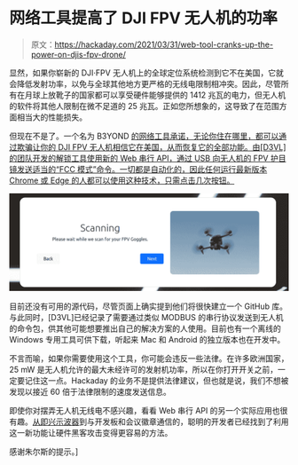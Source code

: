 # 网络工具提高了 DJI FPV 无人机的功率

> 原文：<https://hackaday.com/2021/03/31/web-tool-cranks-up-the-power-on-djis-fpv-drone/>

显然，如果你崭新的 DJI·FPV 无人机上的全球定位系统检测到它不在美国，它就会降低发射功率，以免与全球其他地方更严格的无线电限制相冲突。因此，尽管所有在月球上放靴子的国家都可以享受硬件能够提供的 1412 兆瓦的电力，但无人机的软件将其他人限制在微不足道的 25 兆瓦。正如您所想象的，这导致了在范围方面相当大的性能损失。

但现在不是了。一个名为 B3YOND [的网络工具承诺，无论你住在哪里，都可以通过欺骗让你的 DJI FPV 无人机相信它在美国，从而恢复它的全部功能。由[D3VL]的团队开发的解锁工具使用新的 Web 串行 API，通过 USB 向无人机的 FPV 护目镜发送适当的“FCC 模式”命令。一切都是自动化的，因此任何运行最新版本 Chrome 或 Edge 的人都可以使用这种技术，只需点击几次按钮。](https://d3vl.com/portfolio/b3yond/)

[![](img/4552eaadd3dcdb84a2d5f1d44f86731f.png)](https://hackaday.com/wp-content/uploads/2021/03/b3yond_detail2.png)

目前还没有可用的源代码，尽管页面上确实提到他们将很快建立一个 GitHub 库。与此同时，[D3VL]已经记录了需要通过类似 MODBUS 的串行协议发送到无人机的命令包，供其他可能想要推出自己的解决方案的人使用。目前也有一个离线的 Windows 专用工具可供下载，听起来 Mac 和 Android 的独立版本也在开发中。

不言而喻，如果你需要使用这个工具，你可能会违反一些法律。在许多欧洲国家，25 mW 是无人机允许的最大未经许可的发射机功率，所以在你打开开关之前，一定要记住这一点。Hackaday 的业务不是提供法律建议，但也就是说，我们不想被发现以接近 60 倍于法律限制的速度发送信息。

即使你对摆弄无人机无线电不感兴趣，看看 Web 串行 API 的另一个实际应用也很有趣。[从即兴示波器](https://hackaday.com/2021/02/22/slick-web-oscilloscope-is-ready-in-a-flash-literally/)到与开发板和会议徽章通信的，聪明的开发者已经找到了利用这一新功能让硬件黑客攻击变得更容易的方法。

感谢朱尔斯的提示。]